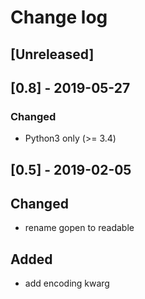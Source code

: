 # Change log

## [Unreleased]

## [0.8] - 2019-05-27
### Changed
- Python3 only (>= 3.4)

## [0.5] - 2019-02-05
## Changed
- rename gopen to readable

## Added
- add encoding kwarg
